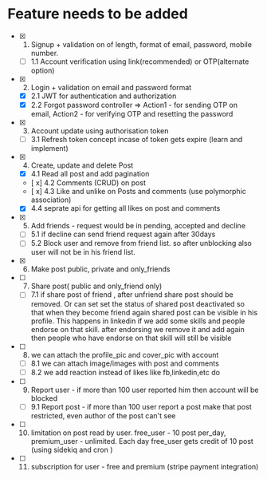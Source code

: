 <!-- # Description:
This is an API-only social media application, where following tasks could be performed:

* User can signup using email, password, name and phone number.

* User can login using email and password.

* Reset the password if forgotten or for safety purposes by getting an email with the otp to update the password.

* User can create, update and delete many posts.

* Users Can comment and like the on the posts.

* Users can like the comments as well.

* Can send friend requests to other users.

* The posts have 3 different privacy levels: only_me, my_friends and everyone.
 -->
# Feature needs to be added 
* [x] 1. Signup +  validation on of length, format of email, password, mobile number.

    * [ ] 1.1 Account verification using link(recommended) or OTP(alternate option)

* [x] 2. Login + validation on email and password format
  * [x] 2.1 JWT for authentication and authorization
  * [x] 2.2 Forgot password controller => Action1 - for sending OTP on email, Action2 - for verifying OTP and resetting the password

* [x] 3. Account update using authorisation token 
  * [ ] 3.1 Refresh token concept incase of token gets expire (learn and implement)
* [x] 4. Create, update and delete Post  
  * [x] 4.1 Read all post and add pagination  
  * [ x] 4.2  Comments (CRUD) on post
  * [ x] 4.3 Like and unlike  on Posts and comments (use polymorphic association)
  * [x] 4.4 seprate api for getting all likes on post and comments 
* [x] 5. Add friends - request would be in pending, accepted and decline
  * [ ] 5.1  if decline can send friend request again after 30days
  * [ ] 5.2 Block user and remove from friend list. so after unblocking also user will not be in his friend list.
* [x] 6. Make post public, private and only_friends
* [ ] 7. Share post( public and  only_friend only)
  * [ ] 7.1 if share post of friend , after unfriend share post should be removed. Or can set set the status of shared post deactivated so that when they become friend again shared post can be visible in his profile. This happens in linkedin if we add some skills and people endorse on that skill. after endorsing we remove it and add again then people who have endorse on that skill will still be visible
* [ ] 8. we can attach the profile_pic and cover_pic with account
  * [ ] 8.1 we can attach image/images with post and comments
  * [ ] 8.2 we add reaction instead of likes like fb,linkedin,etc do 
* [ ] 9. Report user - if more than 100 user reported him then account will be blocked

  * [ ] 9.1 Report post - if more than 100 user report a post make that post restricted, even author of the post can't see 
  
* [ ]  10. limitation on post read by user. free_user - 10 post per_day, premium_user - unlimited. Each day free_user gets credit of 10 post (using sidekiq and cron )
* [ ]  11. subscription for user - free and premium (stripe payment integration)